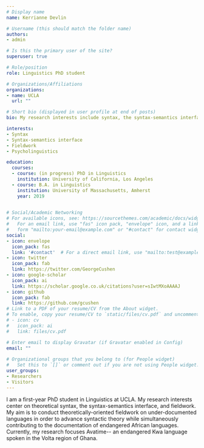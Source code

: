 ```yaml
---
# Display name
name: Kerrianne Devlin

# Username (this should match the folder name)
authors:
- admin

# Is this the primary user of the site?
superuser: true

# Role/position
role: Linguistics PhD student

# Organizations/Affiliations
organizations:
- name: UCLA
  url: ""

# Short bio (displayed in user profile at end of posts)
bio: My research interests include syntax, the syntax-semantics interface, fieldwork, and psycholinguistics

interests:
- Syntax
- Syntax-semantics interface
- Fieldwork
- Psycholinguistics

education:
  courses:
  - course: (in progress) PhD in Linguistics
    institution: University of California, Los Angeles
  - course: B.A. in Linguistics
    institution: University of Massachusetts, Amherst
    year: 2019
  

# Social/Academic Networking
# For available icons, see: https://sourcethemes.com/academic/docs/widgets/#icons
#   For an email link, use "fas" icon pack, "envelope" icon, and a link in the
#   form "mailto:your-email@example.com" or "#contact" for contact widget.
social:
- icon: envelope
  icon_pack: fas
  link: '#contact'  # For a direct email link, use "mailto:test@example.org".
- icon: twitter
  icon_pack: fab
  link: https://twitter.com/GeorgeCushen
- icon: google-scholar
  icon_pack: ai
  link: https://scholar.google.co.uk/citations?user=sIwtMXoAAAAJ
- icon: github
  icon_pack: fab
  link: https://github.com/gcushen
# Link to a PDF of your resume/CV from the About widget.
# To enable, copy your resume/CV to `static/files/cv.pdf` and uncomment the lines below.  
# - icon: cv
#   icon_pack: ai
#   link: files/cv.pdf

# Enter email to display Gravatar (if Gravatar enabled in Config)
email: ""
  
# Organizational groups that you belong to (for People widget)
#   Set this to `[]` or comment out if you are not using People widget.  
user_groups:
- Researchers
- Visitors
---
```


I am a first-year PhD student in Linguistics at UCLA. My research interests center on theoretical syntax, the syntax-semantics interface, and fieldwork. My aim is to conduct theoretically-oriented fieldwork on under-documented languages in order to advance syntactic theory while simultaneously contributing to the documentation of endangered African languages. Currently, my research focuses Avatime-- an endangered Kwa language spoken in the Volta region of Ghana. 
